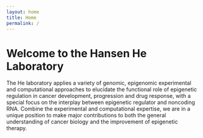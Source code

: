 ```yaml
---
layout: home
title: Home
permalink: /
---
```

# Welcome to the Hansen He Laboratory
The He laboratory applies a variety of genomic, epigenomic experimental and computational approaches to elucidate the functional role of epigenetic regulation in cancer development, progression and drug response, with a special focus on the interplay between epigenetic regulator and noncoding RNA. Combine the experimental and computational expertise, we are in a unique position to make major contributions to both the general understanding of cancer biology and the improvement of epigenetic therapy.
